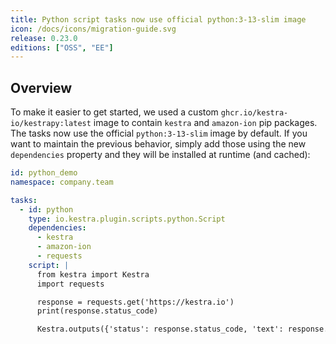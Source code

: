 ```yaml
---
title: Python script tasks now use official python:3-13-slim image
icon: /docs/icons/migration-guide.svg
release: 0.23.0
editions: ["OSS", "EE"]
---
```


## Overview

To make it easier to get started, we used a custom `ghcr.io/kestra-io/kestrapy:latest` image to contain `kestra` and `amazon-ion` pip packages. The tasks now use the official `python:3-13-slim` image by default. If you want to maintain the previous behavior, simply add those using the new `dependencies` property and they will be installed at runtime (and cached):

```yaml
id: python_demo
namespace: company.team

tasks:
  - id: python
    type: io.kestra.plugin.scripts.python.Script
    dependencies:
      - kestra
      - amazon-ion
      - requests
    script: |
      from kestra import Kestra
      import requests

      response = requests.get('https://kestra.io')
      print(response.status_code)

      Kestra.outputs({'status': response.status_code, 'text': response.text})
```
